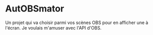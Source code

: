 # AutOBSmator

Un projet qui va choisir parmi vos scènes OBS pour en afficher une à l'écran. Je voulais m'amuser avec l'API d'OBS.
